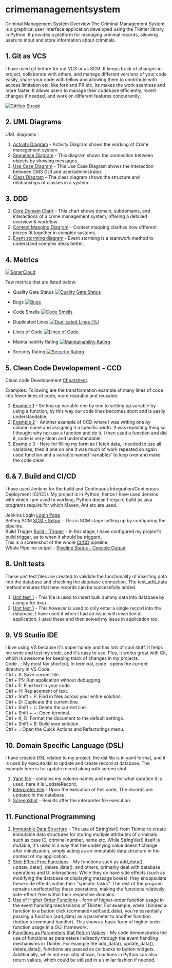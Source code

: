 # crimemanagementsystem
Criminal Management System
Overview
The Criminal Management System is a graphical user interface application developed using the Tkinter library in Python. It provides a platform for managing criminal records, allowing users to input and store information about criminals.


## 1. Git as VCS
I have used git before for out VCS or as SCM. 
It keeps track of changes in project, collaborate with others, and manage different versions of your code easily, share your code with fellow and allowing them to contribute with access limitation etc, like fork and PR etc. Its makes the work seamless and more faster. It allows users to manage their codebase efficiently, revert changes if needed, and work on different features concurrently.

[![GitHub Streak](https://github-readme-streak-stats.herokuapp.com/?user=iarsalansaeed&theme=cobalt)](https://github.com/iarsalansaeed/crimemanagementsystem)  

## 2. UML Diagrams
UML diagrams :<be>
1. [Activity Diagram](https://github.com/iarsalansaeed/crimemanagementsystem/blob/main/class-uml/activity-diagram.jpg) - Activity Diagram shows the working of Crime management system.
2. [Sequence Diagram](https://github.com/iarsalansaeed/crimemanagementsystem/blob/main/class-uml/sequence-diagram.jpg) - This diagram shows the connection between objects by showing messages.
3. [Use Case Diagram](https://github.com/iarsalansaeed/crimemanagementsystem/blob/main/class-uml/Use-case-diagram.jpg) - This Use Case Diagram shows the interaction between CMS GUI and user/administrator.
4. [Class Diagram](https://github.com/iarsalansaeed/crimemanagementsystem/blob/main/class-uml/class-diagram.jpg) - The class diagram shows the structure and relationships of classes in a system.

## 3. DDD
1. [Core Domain Chart](https://github.com/iarsalansaeed/crimemanagementsystem/blob/main/class-uml/core-domain-chartt.png) - This chart shows domain, subdomains, and interactions of a crime management system, offering a detailed overview & workflow<br>
2. [Context Mapping Diagram](https://github.com/iarsalansaeed/crimemanagementsystem/blob/main/class-uml/context-mapping-cms.png) - Context mapping clarifies how different pieces fit together in complex systems. <br>
3. [Event storming diagram](https://github.com/iarsalansaeed/crimemanagementsystem/blob/main/class-uml/event-storming.png) - Event storming is a teamwork method to understand complex ideas better. <br>

## 4. Metrics
[![SonarCloud](https://sonarcloud.io/images/project_badges/sonarcloud-white.svg)](https://sonarcloud.io/project/overview?id=iarsalansaeed_crimemanagementsystem)

Few metrics that are listed below: 

- Quality Gate Status [![Quality Gate Status](https://sonarcloud.io/api/project_badges/measure?project=ShrutiPatil2223_Student-Management-System&metric=alert_status)](https://sonarcloud.io/summary/new_code?id=iarsalansaeed_crimemanagementsystem)

- Bugs [![Bugs](https://sonarcloud.io/component_measures?metric=new_bugs&view=list&id=iarsalansaeed_crimemanagementsystem)](https://sonarcloud.io/summary/new_code?id=iarsalansaeed_crimemanagementsystem)

- Code Smells [![Code Smells](https://sonarcloud.io/api/project_badges/measure?project=ShrutiPatil2223_Student-Management-System&metric=code_smells)](https://sonarcloud.io/summary/new_code?id=iarsalansaeed_crimemanagementsystem)

- Duplicated Lines [![Duplicated Lines (%)](https://sonarcloud.io/api/project_badges/measure?project=ShrutiPatil2223_Student-Management-System&metric=duplicated_lines_density)](https://sonarcloud.io/summary/new_code?id=iarsalansaeed_crimemanagementsystem)

- Lines of Code [![Lines of Code](https://sonarcloud.io/api/project_badges/measure?project=ShrutiPatil2223_Student-Management-System&metric=ncloc)](https://sonarcloud.io/summary/new_code?id=iarsalansaeed_crimemanagementsystem)

- Maintainability Rating [![Maintainability Rating](https://sonarcloud.io/api/project_badges/measure?project=ShrutiPatil2223_Student-Management-System&metric=sqale_rating)](https://sonarcloud.io/summary/new_code?id=iarsalansaeed_crimemanagementsystem)

- Security Rating [![Security Rating](https://sonarcloud.io/api/project_badges/measure?project=ShrutiPatil2223_Student-Management-System&metric=security_rating)](https://sonarcloud.io/summary/new_code?id=iarsalansaeed_crimemanagementsystem)

## 5. Clean Code Developement - CCD
Clean code Developement [Cheatsheet](https://github.com/iarsalansaeed/crimemanagementsystem/blob/main/cheatsheet.txt).

Examples:
Following are the transformation example of many lines of code into fewer lines of code, more readable and reusable.<br>
1. [Example 1](https://github.com/iarsalansaeed/crimemanagementsystem/blob/main/criminal.py#L29-L40) - Setting up variable one by one to setting up variable by using a function, by this way our code lines becomes short and is easily understandable.<br>
2. [Example 2](https://github.com/iarsalansaeed/crimemanagementsystem/blob/main/criminal.py#L286-L315) - Another example of CCD where I was writing one by column name and assigning it a specific width. It was repeating thing so I thought why not use a function and do it. I then used a function and did it, code is very clean and understandable.
3. [Example 3](https://github.com/iarsalansaeed/crimemanagementsystem/blob/main/criminal.py#L403-L426) - Here for filling my form as I fetch data, I needed to use all variables, tried it one on one it was much of work repeated so again used function and a variable named 'variables' to loop over and make the code clean.<br>

## 6.& 7. Build and CI/CD
I have used Jenkins for the build and Continuous Integration/Continuous Deployment (CI/CD). My project is in Python, hence I have used Jenkins with which I am used to working, Python doesn't require build as java programs require for which Maven, Ant etc are used. 

Jenkins LogIn [LogIn Page]()<br>
Setting SCM [SCM - Setup](https://github.com/iarsalansaeed/crimemanagementsystem/blob/main/jenkins/SCM-jenkins-linking.png) - This is SCM stage setting up by configuring the pipeline.<br>
Build Trigger [Build - Trigger](https://github.com/iarsalansaeed/crimemanagementsystem/blob/main/jenkins/Build-triggers.png) - In this stage, I have configured my project's build trigger, as to when it should be triggerd.<br>
This is a screenshot of the whole [CI/CD](https://github.com/iarsalansaeed/crimemanagementsystem/blob/main/jenkins/Jenkins-ci-cd.png) pipeline.<br>
Whole Pipeline output - [Pipeline Status - Console Output](https://github.com/iarsalansaeed/crimemanagementsystem/blob/main/jenkins/jenkins-complete-ci-cd.png)<br>

## 8. Unit tests
These unit test files are created to validate the functionality of inserting data into the database and checking the database connection. The test_add_data method ensures that new records can be successfully added.
1. [Unit test 1](https://github.com/iarsalansaeed/crimemanagementsystem/blob/main/unittest.py) - This file is used to insert bulk dummy data into database by using a for loop.
2. [Unit test 1](https://github.com/iarsalansaeed/crimemanagementsystem/blob/main/unit-test2.py) - This however is used to only enter a single record into the database, I have used it when I had an issue with insertion at application, I used these and then solved my issue in application too.

## 9. VS Studio IDE
I love using VS because it's super handy and has lots of cool stuff. It helps me write and test my code, and it's easy to use. Plus, it works great with Git, which is awesome for keeping track of changes in my projects.<br>
Code . : My most fav shortcut, In terminal, code . opens the current directory in VS Code.<br>
Ctrl + S: Save current file.<br>
Ctrl + F5: Run application without debugging.<br>
Ctrl + F: Find text in your code.<br>
Ctrl + H: Replacement of text.<br>
Ctrl + Shift + F: Find in files across your entire solution.<br>
Ctrl + D: Duplicate the current line.<br>
Ctrl + Shift + L: Delete the current line.<br>
Ctrl + Shift + ~: Open terminal.<br>
Ctrl + K, D: Format the document to the default settings.<br>
Ctrl + Shift + B: Build your solution.<br>
Ctrl + .: Open the Quick Actions and Refactorings menu.<br>

## 10. Domain Specific Language (DSL)
I have created DSL related  to my project, the dsl file is in yaml format, and it is used by execute.dsl to update and create record at database. The example here is for update record along with screen shot.
1. [Yaml file](https://github.com/iarsalansaeed/crimemanagementsystem/blob/main/update_record.yaml) - contains my column names and name for what opration it is used, here it is UpdateRecord.
2. [Interpreter File](https://github.com/iarsalansaeed/crimemanagementsystem/blob/main/execute_dsl.py) - Upon the execution of this code, The records are updated in the database.
3. [ScreenShot](https://github.com/iarsalansaeed/crimemanagementsystem/blob/main/dsl-update-records.png) - Results after the interpreter file execution.

## 11. Functional Programming
1. [Immutable Data Structure](https://github.com/iarsalansaeed/crimemanagementsystem/blob/main/criminal.py#L13-L27) - The use of StringVar() from Tkinter to create immutable data structures for storing multiple attributes of criminals such as case ID, criminal number, name etc. While StringVar() itself is mutable, it's used in a way that the underlying value doesn't change after initialization, simply acting as an immutable data structure in the context of my application.<br>
2. [Side Effect Free Functions](https://github.com/iarsalansaeed/crimemanagementsystem/blob/main/criminal.py#L334-L384) - My functions such as add_data(), update_data(), delete_data(), and others, primarily deal with database operations and UI interactions. While they do have side effects (such as modifying the database or displaying message boxes), they encapsulate these side effects within their "specific tasks". The rest of the program remains unaffected by these operations, making the functions relatively side-effect-free within their respective domains.<br>
3. [Use of Higher Order Functions](https://github.com/iarsalansaeed/crimemanagementsystem/blob/main/criminal.py#L213-L216) - form of higher-order function usage in the event handling mechanisms of Tkinter. For example, when I binded a function to a button click (command=self.add_data), you're essentially passing a function (add_data) as a parameter to another function (button's command handler). This shows a basic form of higher-order function usage in a GUI framework.<br>
4. [Functions as Parameters that Return Values](https://github.com/iarsalansaeed/crimemanagementsystem/blob/main/criminal.py#L428-L462) - My code demonstrates the use of functions as parameters indirectly through the event handling mechanisms in Tkinter. For example the add_data(), update_data(), delete_data(), functions are passed as callbacks to button widgets. Additionally, while not explicitly shown, functions in Python can also return values, which could be utilized in a similar fashion if needed.<br> 
